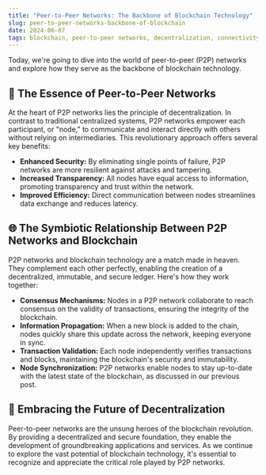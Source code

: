 ```yaml
---
title: "Peer-to-Peer Networks: The Backbone of Blockchain Technology"
slug: peer-to-peer-networks-backbone-of-blockchain
date: 2024-06-07
tags: blockchain, peer-to-peer networks, decentralization, connectivity, security
---
```


Today, we're going to dive into the world of peer-to-peer (P2P) networks and explore how they serve as the backbone of blockchain technology.

## 🤝 The Essence of Peer-to-Peer Networks

At the heart of P2P networks lies the principle of decentralization. In contrast to traditional centralized systems, P2P networks empower each participant, or "node," to communicate and interact directly with others without relying on intermediaries. This revolutionary approach offers several key benefits:

- **Enhanced Security:** By eliminating single points of failure, P2P networks are more resilient against attacks and tampering.
- **Increased Transparency:** All nodes have equal access to information, promoting transparency and trust within the network.
- **Improved Efficiency:** Direct communication between nodes streamlines data exchange and reduces latency.

## 🌐 The Symbiotic Relationship Between P2P Networks and Blockchain

P2P networks and blockchain technology are a match made in heaven. They complement each other perfectly, enabling the creation of a decentralized, immutable, and secure ledger. Here's how they work together:

- **Consensus Mechanisms:** Nodes in a P2P network collaborate to reach consensus on the validity of transactions, ensuring the integrity of the blockchain.
- **Information Propagation:** When a new block is added to the chain, nodes quickly share this update across the network, keeping everyone in sync.
- **Transaction Validation:** Each node independently verifies transactions and blocks, maintaining the blockchain's security and immutability.
- **Node Synchronization:** P2P networks enable nodes to stay up-to-date with the latest state of the blockchain, as discussed in our previous post.

## 🌟 Embracing the Future of Decentralization

Peer-to-peer networks are the unsung heroes of the blockchain revolution. By providing a decentralized and secure foundation, they enable the development of groundbreaking applications and services. As we continue to explore the vast potential of blockchain technology, it's essential to recognize and appreciate the critical role played by P2P networks.